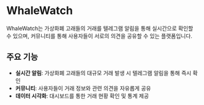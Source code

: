 # WhaleWatch

WhaleWatch는 가상화폐 고래들의 거래를 텔레그램 알림을 통해 실시간으로 확인할 수 있으며, 커뮤니티를 통해 사용자들이 서로의 의견을 공유할 수 있는 플랫폼입니다.


## 주요 기능

- **실시간 알림**: 가상화폐 고래들의 대규모 거래 발생 시 텔레그램 알림을 통해 즉시 확인
- **커뮤니티**: 사용자들이 거래 정보와 관련 의견을 자유롭게 공유
- **데이터 시각화**: 대시보드를 통한 거래 현황 확인 및 통계 제공

